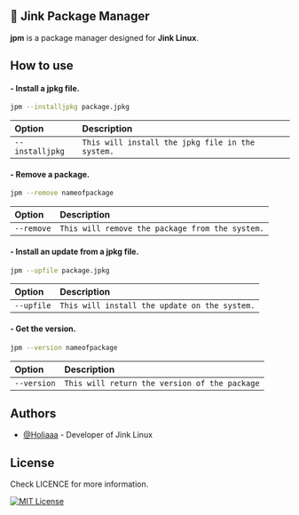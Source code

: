 ## 🚀 Jink Package Manager
**jpm** is a package manager designed for **Jink Linux**.


## How to use

#### - Install a jpkg file.

```sh
jpm --installjpkg package.jpkg
```

| Option | Description     |
| :-------- | :------- | 
| `--installjpkg` | `This will install the jpkg file in the system.` |

#### - Remove a package.

```sh
jpm --remove nameofpackage
```
| Option | Description     |
| :-------- | :------- | 
| `--remove` | `This will remove the package from the system.` |


#### - Install an update from a jpkg file.

```sh
jpm --upfile package.jpkg
```
| Option | Description     |
| :-------- | :------- | 
| `--upfile` | `This will install the update on the system.` |


#### - Get the version.

```sh
jpm --version nameofpackage
```
| Option | Description     |
| :-------- | :------- | 
| `--version` | `This will return the version of the package` |


## Authors

- [@Holiaaa](https://www.github.com/Holiaaa) - Developer of Jink Linux


## License

Check LICENCE for more information.

[![MIT License](https://img.shields.io/badge/License-MIT-green.svg)](https://choosealicense.com/licenses/mit/)
